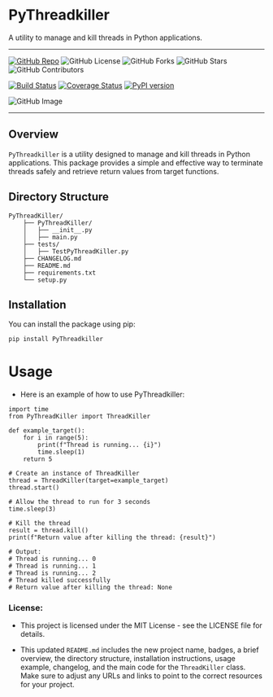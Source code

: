 # PyThreadkiller
A utility to manage and kill threads in Python applications.
* ***
[![GitHub Repo](https://img.shields.io/badge/GitHub-Repository-181717?style=for-the-badge&logo=github)](https://github.com/kumarmuthu)
![GitHub License](https://img.shields.io/github/license/kumarmuthu/kumarmuthu?style=for-the-badge)
![GitHub Forks](https://img.shields.io/github/forks/kumarmuthu/kumarmuthu?style=for-the-badge)
![GitHub Stars](https://img.shields.io/github/stars/kumarmuthu/kumarmuthu?style=for-the-badge)
![GitHub Contributors](https://img.shields.io/github/contributors/kumarmuthu/kumarmuthu?style=for-the-badge)


[![Build Status](https://travis-ci.org/kumarmuthu/PyThreadkiller.svg?branch=master)](https://travis-ci.org/kumarmuthu/PyThreadkiller)
[![Coverage Status](https://coveralls.io/repos/github/kumarmuthu/PythonSkills/PyThreadkiller/badge.svg?branch=master)](https://coveralls.io/github/kumarmuthu/PythonSkills/PyThreadkiller?branch=master)
[![PyPI version](https://badge.fury.io/py/PyThreadkiller.svg)](https://badge.fury.io/py/PyThreadkiller)


![GitHub Image](https://avatars.githubusercontent.com/u/53684606?v=4&s=40)

* **

## Overview

`PyThreadkiller` is a utility designed to manage and kill threads in Python applications. This package provides a simple and effective way to terminate threads safely and retrieve return values from target functions.

## Directory Structure
```
PyThreadKiller/
    ├── PyThreadKiller/
    │   ├── __init__.py
    │   ├── main.py
    ├── tests/
    │   ├── TestPyThreadKiller.py
    ├── CHANGELOG.md
    ├── README.md
    ├── requirements.txt
    └── setup.py
```

## Installation

You can install the package using pip:

```sh
pip install PyThreadkiller
```

# Usage
* Here is an example of how to use PyThreadkiller:
```
import time
from PyThreadKiller import ThreadKiller

def example_target():
    for i in range(5):
        print(f"Thread is running... {i}")
        time.sleep(1)
    return 5

# Create an instance of ThreadKiller
thread = ThreadKiller(target=example_target)
thread.start()

# Allow the thread to run for 3 seconds
time.sleep(3)

# Kill the thread
result = thread.kill()
print(f"Return value after killing the thread: {result}")

# Output:
# Thread is running... 0
# Thread is running... 1
# Thread is running... 2
# Thread killed successfully
# Return value after killing the thread: None
```

### License:
* This project is licensed under the MIT License - see the LICENSE file for details.

* This updated `README.md` includes the new project name, badges, a brief overview, the directory structure, installation instructions, usage example, changelog, and the main code for the `ThreadKiller` class. Make sure to adjust any URLs and links to point to the correct resources for your project.

